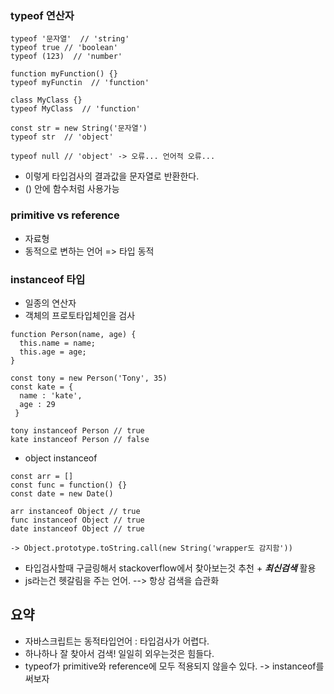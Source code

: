 ### typeof 연산자
```
typeof '문자열'  // 'string'
typeof true // 'boolean'
typeof (123)  // 'number'

function myFunction() {}
typeof myFunctin  // 'function'

class MyClass {}
typeof MyClass  // 'function'

const str = new String('문자열')
typeof str  // 'object'

typeof null // 'object' -> 오류... 언어적 오류...

```

- 이렇게 타입검사의 결과값을 문자열로 반환한다.
- () 안에 함수처럼 사용가능

### primitive vs reference
- 자료형
- 동적으로 변하는 언어 => 타입 동적


### instanceof 타입
- 일종의 연산자
- 객체의 프로토타입체인을 검사
```
function Person(name, age) {
  this.name = name;
  this.age = age;
}

const tony = new Person('Tony', 35)
const kate = {
  name : 'kate',
  age : 29
 }

tony instanceof Person // true
kate instanceof Person // false
```

-  object instanceof
```
const arr = []
const func = function() {}
const date = new Date()

arr instanceof Object // true
func instanceof Object // true
date instanceof Object // true

-> Object.prototype.toString.call(new String('wrapper도 감지함'))

```

- 타입검사할때 구글링해서 stackoverflow에서 찾아보는것 추천 + ***최신검색*** 활용
- js라는건 헷갈림을 주는 언어. --> 항상 검색을 습관화


## 요약
- 자바스크립트는 동적타입언어 : 타입검사가 어렵다.
- 하나하나 잘 찾아서 검색! 일일히 외우는것은 힘들다.
- typeof가 primitive와 reference에 모두 적용되지 않을수 있다. ->  instanceof를 써보자

